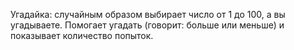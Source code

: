 Угадайка: случайным образом выбирает число от 1 до 100, а вы угадываете. Помогает угадать (говорит: больше или меньше) и показывает количество попыток.